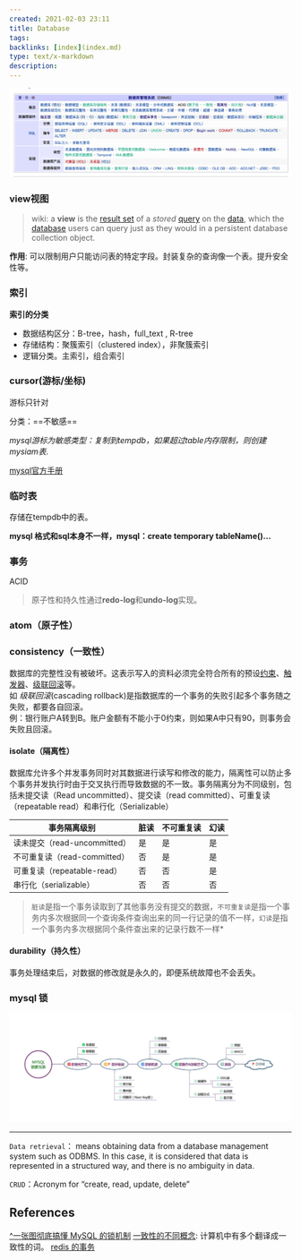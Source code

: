 ```yaml
---
created: 2021-02-03 23:11
title: Database
tags:
backlinks: [index](index.md)
type: text/x-markdown
description: 
---
```

![DBMS名词图](https://raw.githubusercontent.com/e1nfalda/IAaFaJdFLzSk/ignore/uPic/image-20200804140626503.png)

### view视图

> wiki: a **view** is the [result set](https://en.wikipedia.org/wiki/Result_set) of a *stored* [query](https://en.wikipedia.org/wiki/Query_language) on the [data](https://en.wikipedia.org/wiki/Data), which the [database](https://en.wikipedia.org/wiki/Database) users can query just as they would in a persistent database collection object.  

  **作用**: 可以限制用户只能访问表的特定字段。封装复杂的查询像一个表。提升安全性等。


### 索引

**索引的分类**
* 数据结构区分：B-tree，hash，full_text , R-tree
* 存储结构：聚簇索引（clustered index），非聚簇索引
* 逻辑分类。主索引，组合索引

### cursor(游标/坐标)

游标只针对

分类：==不敏感==

*mysql游标为敏感类型：复制到tempdb，如果超过table内存限制，则创建mysiam表*.

[mysql官方手册](https://web.archive.org/web/20191205204618/https://dev.mysql.com/doc/refman/5.7/en/cursor-restrictions.html)

### 临时表
存储在tempdb中的表。

**mysql 格式和sql本身不一样，mysql：create temporary tableName()...**

### 事务
  ACID

> 原子性和持久性通过**redo-log**和**undo-log**实现。

### atom（原子性）

### consistency（一致性）

 数据库的完整性没有被破坏。这表示写入的资料必须完全符合所有的预设[约束](https://zh.wikipedia.org/wiki/数据完整性)、[触发器](https://zh.wikipedia.org/wiki/触发器_(数据库))、[级联回滚](https://zh.wikipedia.org/wiki/级联回滚)等。  
如 *级联回滚*(cascading rollback)是指数据库的一个事务的失败引起多个事务随之失败，都要各自回滚。  
 例：银行账户A转到B。账户金额有不能小于0约束，则如果A中只有90，则事务会失败且回滚。


#### isolate（隔离性）

数据库允许多个并发事务同时对其数据进行读写和修改的能力，隔离性可以防止多个事务并发执行时由于交叉执行而导致数据的不一致。事务隔离分为不同级别，包括未提交读（Read uncommitted）、提交读（read committed）、可重复读（repeatable read）和串行化（Serializable）

| 事务隔离级别                 | 脏读 | 不可重复读 | 幻读 |
| ---------------------------- | ---- | ---------- | ---- |
| 读未提交（read-uncommitted） | 是   | 是         | 是   |
| 不可重复读（read-committed） | 否   | 是         | 是   |
| 可重复读（repeatable-read）  | 否   | 否         | 是   |
| 串行化（serializable）       | 否   | 否         | 否   |

> `脏读`是指一个事务读取到了其他事务没有提交的数据，`不可重复读`是指一个事务内多次根据同一个查询条件查询出来的同一行记录的值不一样，`幻读`是指一个事务内多次根据同个条件查出来的记录行数不一样*

#### durability（持久性）

事务处理结束后，对数据的修改就是永久的，即便系统故障也不会丢失。

### mysql 锁
<!-- :lock: -->


![image-20200910204615488](https://raw.githubusercontent.com/e1nfalda/IAaFaJdFLzSk/ignore/uPic/image-20200910204615488.png)

-------------

`Data retrieval`： means obtaining data from a database management system such as ODBMS. In this case, it is considered that data is represented in a structured way, and there is no ambiguity in data.

`CRUD`：Acronym for “create, read, update, delete”

## References

[^一张图彻底搞懂 MySQL 的锁机制](https://learnku.com/articles/39212?order_by=vote_count&)
[一致性的不同概念](file:../articles/tech/一致性的不同概念.pdf): 计算机中有多个翻译成一致性的词。
[redis 的事务](https://redisbook.readthedocs.io/en/latest/feature/transaction.html#acid)

